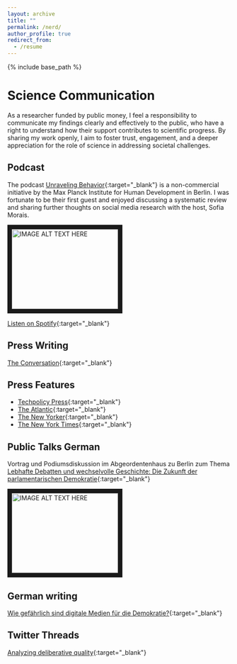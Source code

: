 ```yaml
---
layout: archive
title: ""
permalink: /nerd/
author_profile: true
redirect_from:
  - /resume
---
```


{% include base_path %}


# Science Communication

As a researcher funded by public money, I feel a responsibility to communicate my findings clearly and effectively to the public, who have a right to understand how their support contributes to scientific progress. By sharing my work openly, I aim to foster trust, engagement, and a deeper appreciation for the role of science in addressing societal challenges.

## Podcast

The podcast [Unraveling Behavior](https://www.mpib-berlin.mpg.de/unravelingbehavior){:target="_blank"} is a non-commercial initiative by the Max Planck Institute for Human Development in Berlin. I was fortunate to be their first guest and enjoyed discussing a systematic review and sharing further thoughts on social media research with the host, Sofia Morais.

<a href="https://www.youtube.com/watch?v=6N5w3Ve7yxQ
" target="_blank"><img src="https://img.youtube.com/vi/6N5w3Ve7yxQ/0.jpg" 
 alt="IMAGE ALT TEXT HERE" width="240" height="180" border="10"                   
/></a>

[Listen on Spotify](https://open.spotify.com/episode/18OR7yoM8TEY5dyV4DL5Zb?si=jmYigQqgSi2LJ1xDJ2fnYg&nd=1&dlsi=dbbe8a83fe4940bc){:target="_blank"}

## Press Writing

[The Conversation](https://theconversation.com/is-the-global-decline-in-democracy-linked-to-social-media-we-combed-through-the-evidence-to-find-out-193841){:target="_blank"}

## Press Features

* [Techpolicy Press](https://www.techpolicy.press/cause-for-concern-on-role-of-digital-media-in-decline-of-democracy/){:target="_blank"}
* [The Atlantic](https://www.theatlantic.com/magazine/archive/2022/05/social-media-democracy-trust-babel/629369/?utm_source=newsletter&utm_medium=email&utm_campaign=atlantic-daily-newsletter&utm_content=20220411&utm_term=The+Atlantic+Daily){:target="_blank"}
* [The New Yorker](https://www.newyorker.com/culture/annals-of-inquiry/we-know-less-about-social-media-than-we-think){:target="_blank"}
* [The New York Times](https://www.nytimes.com/2022/06/15/opinion/social-media-polarization-democracy.html){:target="_blank"}

## Public Talks German

Vortrag und Podiumsdiskussion im Abgeordentenhaus zu Berlin zum Thema [Lebhafte Debatten und wechselvolle Geschichte: Die Zukunft der parlamentarischen Demokratie](https://www.parlament-berlin.de/das-haus/veranstaltungen/lebhafte-debatten-und-wechselvolle-geschichte){:target="_blank"}

<a href="[https://www.youtube.com/watch?v=6N5w3Ve7yxQ](https://www.youtube.com/watch?v=BsrB5Kg_HVo&t=2s)
" target="_blank"><img src="https://img.youtube.com/vi/BsrB5Kg_HVo/0.jpg" 
 alt="IMAGE ALT TEXT HERE" width="240" height="180" border="10"                   
/></a>

## German writing

[Wie gefährlich sind digitale Medien für die Demokratie?](https://lfoswald.github.io/files/Essay_Oswald.pdf){:target="_blank"}

## Twitter Threads

[Analyzing deliberative quality](https://x.com/LisaFOswaldo/status/1524428414844907521){:target="_blank"}


